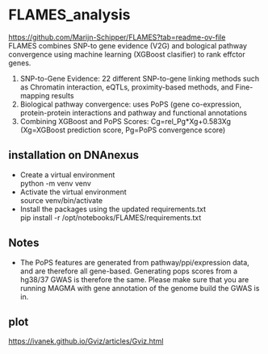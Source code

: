 # FLAMES_analysis 
https://github.com/Marijn-Schipper/FLAMES?tab=readme-ov-file <br>
FLAMES combines SNP-to gene evidence (V2G) and bological pathway convergence using machine learning (XGBoost clasifier) to rank effctor genes. <br>
1. SNP-to-Gene Evidence: 22 different SNP-to-gene linking methods such as Chromatin interaction, eQTLs, proximity-based methods, and Fine-mapping results <br>
2. Biological pathway convergence: uses PoPS (gene co-expression, protein-protein interactions and pathway and functional annotations <br>
3. Combining XGBoost and PoPS Scores: Cg=rel_Pg*Xg+0.583Xg (Xg=XGBoost prediction score, Pg=PoPS convergence score) <br>   
## installation on DNAnexus
- Create a virtual environment <br>
python -m venv venv <br>
- Activate the virtual environment <br>
source venv/bin/activate <br>
- Install the packages using the updated requirements.txt <br>
pip install -r /opt/notebooks/FLAMES/requirements.txt <br>
## Notes
- The PoPS features are generated from pathway/ppi/expression data, and are therefore all gene-based. Generating pops scores from a hg38/37 GWAS is therefore the same. Please make sure that you are running MAGMA with gene annotation of the genome build the GWAS is in.
## plot
https://ivanek.github.io/Gviz/articles/Gviz.html

